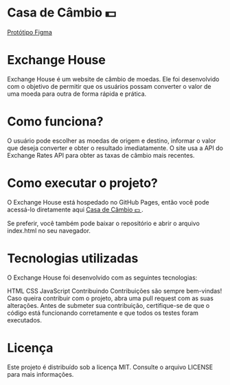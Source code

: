 # Casa de Câmbio 💵 


<a href='https://www.figma.com/file/H3gBEiF0F94VESCGx9DD17/Casa-de-C%C3%A2mbio?node-id=0-1&t=8IcDKTvWsqpYa5a6-0' > Protótipo Figma  </a>

# Exchange House
Exchange House é um website de câmbio de moedas. Ele foi desenvolvido com o objetivo de permitir que os usuários possam converter o valor de uma moeda para outra de forma rápida e prática.

# Como funciona?
O usuário pode escolher as moedas de origem e destino, informar o valor que deseja converter e obter o resultado imediatamente. O site usa a API do Exchange Rates API para obter as taxas de câmbio mais recentes.

# Como executar o projeto?
O Exchange House está hospedado no GitHub Pages, então você pode acessá-lo diretamente aqui <a href='https://guilhermegattimarinho.github.io/exchange-house/'> Casa de Câmbio 💵 </a>.

Se preferir, você também pode baixar o repositório e abrir o arquivo index.html no seu navegador.

# Tecnologias utilizadas
O Exchange House foi desenvolvido com as seguintes tecnologias:

HTML
CSS
JavaScript
Contribuindo
Contribuições são sempre bem-vindas! Caso queira contribuir com o projeto, abra uma pull request com as suas alterações. Antes de submeter sua contribuição, certifique-se de que o código está funcionando corretamente e que todos os testes foram executados.

# Licença
Este projeto é distribuído sob a licença MIT. Consulte o arquivo LICENSE para mais informações.
